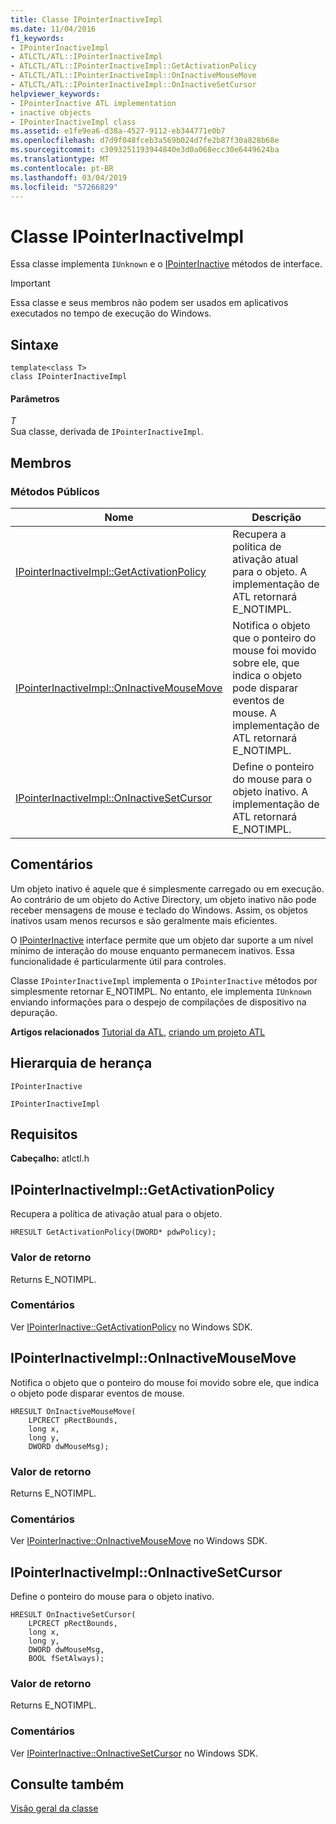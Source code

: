 ```yaml
---
title: Classe IPointerInactiveImpl
ms.date: 11/04/2016
f1_keywords:
- IPointerInactiveImpl
- ATLCTL/ATL::IPointerInactiveImpl
- ATLCTL/ATL::IPointerInactiveImpl::GetActivationPolicy
- ATLCTL/ATL::IPointerInactiveImpl::OnInactiveMouseMove
- ATLCTL/ATL::IPointerInactiveImpl::OnInactiveSetCursor
helpviewer_keywords:
- IPointerInactive ATL implementation
- inactive objects
- IPointerInactiveImpl class
ms.assetid: e1fe9ea6-d38a-4527-9112-eb344771e0b7
ms.openlocfilehash: d7d9f048fceb3a569b024d7fe2b87f30a828b68e
ms.sourcegitcommit: c3093251193944840e3d0a068ecc30e6449624ba
ms.translationtype: MT
ms.contentlocale: pt-BR
ms.lasthandoff: 03/04/2019
ms.locfileid: "57266829"
---
```

# <a name="ipointerinactiveimpl-class"></a>Classe IPointerInactiveImpl

Essa classe implementa `IUnknown` e o [IPointerInactive](/windows/desktop/api/ocidl/nn-ocidl-ipointerinactive) métodos de interface.

> [!IMPORTANT]
>  Essa classe e seus membros não podem ser usados em aplicativos executados no tempo de execução do Windows.

## <a name="syntax"></a>Sintaxe

```
template<class T>
class IPointerInactiveImpl
```

#### <a name="parameters"></a>Parâmetros

*T*<br/>
Sua classe, derivada de `IPointerInactiveImpl`.

## <a name="members"></a>Membros

### <a name="public-methods"></a>Métodos Públicos

|Nome|Descrição|
|----------|-----------------|
|[IPointerInactiveImpl::GetActivationPolicy](#getactivationpolicy)|Recupera a política de ativação atual para o objeto. A implementação de ATL retornará E_NOTIMPL.|
|[IPointerInactiveImpl::OnInactiveMouseMove](#oninactivemousemove)|Notifica o objeto que o ponteiro do mouse foi movido sobre ele, que indica o objeto pode disparar eventos de mouse. A implementação de ATL retornará E_NOTIMPL.|
|[IPointerInactiveImpl::OnInactiveSetCursor](#oninactivesetcursor)|Define o ponteiro do mouse para o objeto inativo. A implementação de ATL retornará E_NOTIMPL.|

## <a name="remarks"></a>Comentários

Um objeto inativo é aquele que é simplesmente carregado ou em execução. Ao contrário de um objeto do Active Directory, um objeto inativo não pode receber mensagens de mouse e teclado do Windows. Assim, os objetos inativos usam menos recursos e são geralmente mais eficientes.

O [IPointerInactive](/windows/desktop/api/ocidl/nn-ocidl-ipointerinactive) interface permite que um objeto dar suporte a um nível mínimo de interação do mouse enquanto permanecem inativos. Essa funcionalidade é particularmente útil para controles.

Classe `IPointerInactiveImpl` implementa o `IPointerInactive` métodos por simplesmente retornar E_NOTIMPL. No entanto, ele implementa `IUnknown` enviando informações para o despejo de compilações de dispositivo na depuração.

**Artigos relacionados** [Tutorial da ATL](../../atl/active-template-library-atl-tutorial.md), [criando um projeto ATL](../../atl/reference/creating-an-atl-project.md)

## <a name="inheritance-hierarchy"></a>Hierarquia de herança

`IPointerInactive`

`IPointerInactiveImpl`

## <a name="requirements"></a>Requisitos

**Cabeçalho:** atlctl.h

##  <a name="getactivationpolicy"></a>  IPointerInactiveImpl::GetActivationPolicy

Recupera a política de ativação atual para o objeto.

```
HRESULT GetActivationPolicy(DWORD* pdwPolicy);
```

### <a name="return-value"></a>Valor de retorno

Returns E_NOTIMPL.

### <a name="remarks"></a>Comentários

Ver [IPointerInactive::GetActivationPolicy](/windows/desktop/api/ocidl/nf-ocidl-ipointerinactive-getactivationpolicy) no Windows SDK.

##  <a name="oninactivemousemove"></a>  IPointerInactiveImpl::OnInactiveMouseMove

Notifica o objeto que o ponteiro do mouse foi movido sobre ele, que indica o objeto pode disparar eventos de mouse.

```
HRESULT OnInactiveMouseMove(
    LPCRECT pRectBounds,
    long x,
    long y,
    DWORD dwMouseMsg);
```

### <a name="return-value"></a>Valor de retorno

Returns E_NOTIMPL.

### <a name="remarks"></a>Comentários

Ver [IPointerInactive::OnInactiveMouseMove](/windows/desktop/api/ocidl/nf-ocidl-ipointerinactive-oninactivemousemove) no Windows SDK.

##  <a name="oninactivesetcursor"></a>  IPointerInactiveImpl::OnInactiveSetCursor

Define o ponteiro do mouse para o objeto inativo.

```
HRESULT OnInactiveSetCursor(
    LPCRECT pRectBounds,
    long x,
    long y,
    DWORD dwMouseMsg,
    BOOL fSetAlways);
```

### <a name="return-value"></a>Valor de retorno

Returns E_NOTIMPL.

### <a name="remarks"></a>Comentários

Ver [IPointerInactive::OnInactiveSetCursor](/windows/desktop/api/ocidl/nf-ocidl-ipointerinactive-oninactivesetcursor) no Windows SDK.

## <a name="see-also"></a>Consulte também

[Visão geral da classe](../../atl/atl-class-overview.md)
